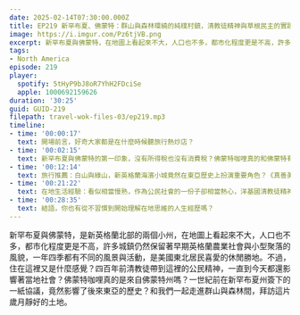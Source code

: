 ```yaml
---
date: 2025-02-14T07:30:00.000Z
title: EP219 新罕布夏、佛蒙特：群山與森林環繞的純樸村鎮，清教徒精神與草根民主的實踐場域 (米國放大鏡#25)
image: https://i.imgur.com/Pz6tjVB.png
excerpt: 新罕布夏與佛蒙特，在地圖上看起來不大，人口也不多，都市化程度更是不高，許多城鎮仍然保留著早期英格蘭農業社會與小型聚落的風貌，一年四季都有不同的風景與活動，是美國東北居民喜愛的休閒勝地。
tags:
- North America
episode: 219
player:
  spotify: 5tHyP9bJ8oR7YhH2FDciSe
  apple: 1000692159626
duration: '30:25'
guid: GUID-219
filepath: travel-wok-files-03/ep219.mp3
timeline:
- time: '00:00:17'
  text: 開場前言，好奇大家都是在什麼時候聽旅行熱炒店？
- time: '00:02:15'
  text: 新罕布夏與佛蒙特的第一印象，沒有所得稅也沒有消費稅？佛蒙特咖哩真的和佛蒙特有關嗎？
- time: '00:12:14'
  text: 旅行推薦：白山與綠山，新英格蘭海濱小城竟然在東亞歷史上扮演重要角色？《真善美》中的主角家庭最後定居在佛蒙特？
- time: '00:21:22'
  text: 在地生活經驗：看似相當慢熟，作為公民社會的一份子卻相當熱心，洋基國清教徒精神的四百年傳承
- time: '00:28:35'
  text: 結語，你也有從不習慣到開始理解在地思維的人生經歷嗎？
---
```

新罕布夏與佛蒙特，是新英格蘭北部的兩個小州，在地圖上看起來不大，人口也不多，都市化程度更是不高，許多城鎮仍然保留著早期英格蘭農業社會與小型聚落的風貌，一年四季都有不同的風景與活動，是美國東北居民喜愛的休閒勝地。不過，住在這裡又是什麼感覺？四百年前清教徒帶到這裡的公民精神，一直到今天都還影響著當地社會？佛蒙特咖哩真的是來自佛蒙特州嗎？一世紀前在新罕布夏州簽下的一紙協議，竟然影響了後來東亞的歷史？和我們一起走進群山與森林間，拜訪這片歲月靜好的土地。
